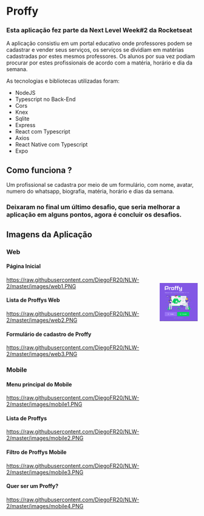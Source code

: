 # Proffy
### Esta aplicação fez parte da Next Level Week#2 da Rocketseat

A aplicação consistiu em um portal educativo onde professores podem se cadastrar e vender seus serviços, os serviços se dividiam em matérias cadastradas por estes mesmos professores. Os alunos por sua vez podiam procurar por estes profissionais de acordo com a matéria, horário e dia da semana.

As tecnologias e bibliotecas utilizadas foram:
- NodeJS
- Typescript no Back-End
- Cors
- Knex
- Sqlite
- Express
- React com Typescript
- Axios
- React Native com Typescript
- Expo

## Como funciona ?
Um profissional se cadastra por meio de um formulário, com nome, avatar, numero do whatsapp, biografia, matéria, horário e dias da semana.

### Deixaram no final um último desafio, que seria melhorar a aplicação em alguns pontos, agora é concluir os desafios.

## Imagens da Aplicação
### Web
#### Página Inicial
https://raw.githubusercontent.com/DiegoFR20/NLW-2/master/images/web1.PNG
<img align="right" width="100" height="100" src="/images/web1.PNG">

#### Lista de Proffys Web
https://raw.githubusercontent.com/DiegoFR20/NLW-2/master/images/web2.PNG

#### Formulário de cadastro de Proffy
https://raw.githubusercontent.com/DiegoFR20/NLW-2/master/images/web3.PNG

### Mobile
#### Menu principal do Mobile
https://raw.githubusercontent.com/DiegoFR20/NLW-2/master/images/mobile1.PNG

#### Lista de Proffys
https://raw.githubusercontent.com/DiegoFR20/NLW-2/master/images/mobile2.PNG

#### Filtro de Proffys Mobile
https://raw.githubusercontent.com/DiegoFR20/NLW-2/master/images/mobile3.PNG

#### Quer ser um Proffy?
https://raw.githubusercontent.com/DiegoFR20/NLW-2/master/images/mobile4.PNG
